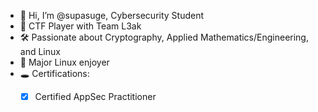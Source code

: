 
- 👋 Hi, I’m @supasuge, Cybersecurity Student
- 🎌 CTF Player with Team L3ak
- 🛠️ Passionate about Cryptography, Applied Mathematics/Engineering, and Linux
- 🐧 Major Linux enjoyer
- 🕳 Certifications:
  - [x] Certified AppSec Practitioner
  



<!---
supasuge/supasuge is a ✨ special ✨ repository because its `README.md` (this file) appears on your GitHub profile.
You can click the Preview link to take a look at your changes.
--->
